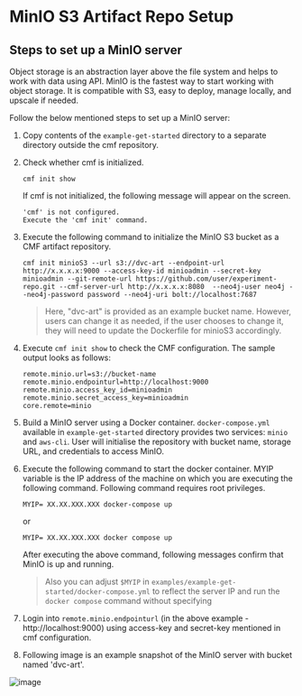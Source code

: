 # MinIO S3 Artifact Repo Setup
## Steps to set up a MinIO server
Object storage is an abstraction layer above the file system and helps to work with data using API.
MinIO is the fastest way to start working with object storage.
It is compatible with S3, easy to deploy, manage locally, and upscale if needed.

Follow the below mentioned steps to set up a MinIO server:

1. Copy contents of the `example-get-started` directory to a separate directory outside the cmf repository.


2. Check whether cmf is initialized.
   ```
   cmf init show
   ```
   If cmf is not initialized, the following message will appear on the screen.
   ```
   'cmf' is not configured.
   Execute the 'cmf init' command.
   ```

3.  Execute the following command to initialize the MinIO S3 bucket as a CMF artifact repository.
    ```
    cmf init minioS3 --url s3://dvc-art --endpoint-url http://x.x.x.x:9000 --access-key-id minioadmin --secret-key minioadmin --git-remote-url https://github.com/user/experiment-repo.git --cmf-server-url http://x.x.x.x:8080  --neo4j-user neo4j --neo4j-password password --neo4j-uri bolt://localhost:7687
    ```
    > Here, "dvc-art" is provided as an example bucket name. However, users can change it as needed, if the user chooses to change it, they will need to update the Dockerfile for minioS3 accordingly.

4. Execute `cmf init show` to check the CMF configuration. The sample output looks as follows:
   ```
   remote.minio.url=s3://bucket-name
   remote.minio.endpointurl=http://localhost:9000
   remote.minio.access_key_id=minioadmin
   remote.minio.secret_access_key=minioadmin
   core.remote=minio
   ```

5. Build a MinIO server using a Docker container. `docker-compose.yml` available in `example-get-started` directory provides two services: `minio` and `aws-cli`.
   User will initialise the repository with bucket name, storage URL, and credentials to access MinIO.
6. Execute the following command to start the docker container. MYIP variable is the IP address of the machine on which you are executing the following command. Following command requires root privileges.
   ```
   MYIP= XX.XX.XXX.XXX docker-compose up
   ```
   or
   ```
   MYIP= XX.XX.XXX.XXX docker compose up
   ```
   After executing the above command, following messages confirm that MinIO is up and running.
   > Also you can adjust `$MYIP` in `examples/example-get-started/docker-compose.yml` to reflect the server IP and run the `docker compose` command without specifying 
7. Login into `remote.minio.endpointurl` (in the above example - http://localhost:9000) using access-key and secret-key mentioned in cmf configuration.

8. Following image is an example snapshot of the MinIO server with bucket named 'dvc-art'.

![image](https://miro.medium.com/max/1100/1*sIOUllU2O6YGdT7ARoY-xw.webp)
